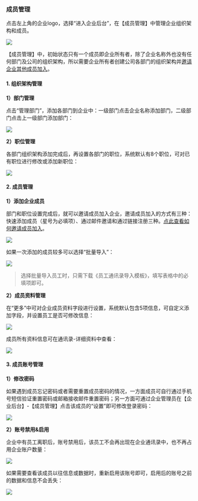 ### 成员管理
点击左上角的企业logo，选择“进入企业后台”，在【成员管理】中管理企业组织架构和成员。

![](/assets/企业后台-成员管理.png)

【成员管理】中，初始状态只有一个成员即企业所有者，除了企业名称外也没有任何部门及公司的组织架构，所以需要企业所有者创建公司各部门的组织架构并[邀请企业其他成员加入](/help/new/join-team.md)。

#### 1. 组织架构管理

**1）部门管理**

点击“管理部门”，添加各部门到企业中：一级部门点击企业名称添加部门，二级部门点击上一级部门添加部门：

![](/assets/成员管理-管理部门.png)

**2）职位管理**

各部门组织架构添加完成后，再设置各部门的职位，系统默认有8个职位，可对已有职位进行修改或添加新职位：

![](/assets/成员管理-职位管理.png)

#### 2. 成员管理

**1）添加企业成员**

部门和职位设置完成后，就可以邀请成员加入企业，邀请成员加入的方式有三种：快速添加成员（星号为必填项）、通过邮件邀请和通过链接注册三种。[点此查看如何邀请成员加入](/help/new/join-team.md)。

![](/assets/成员管理-添加成员.png)

如果一次添加的成员较多可以选择“批量导入”：

![](/assets/成员管理-批量导入.png)

> 选择批量导入员工时，只需下载《员工通讯录导入模板》，填写表格中的必填项即可。

**2）成员资料管理**

在“更多”中可对企业成员资料字段进行设置，系统默认包含5项信息，可自定义添加字段，并设置员工是否可修改信息：

![](/assets/成员管理-成员资料.png)

成员所有资料信息可在通讯录-详细资料中查看：

![](/assets/成员管理-详细资料.png)

#### 3. 成员账号管理

**1）修改密码**

如果遇到成员忘记密码或者需要重置成员密码的情况，一方面成员可自行通过手机号短信验证重置密码或邮箱接收邮件重置密码；另一方面可通过企业管理员在【企业后台】-【成员管理】点击该成员的“设置”即可修改登录密码：

![](/assets/成员管理-修改密码.png)

**2）账号禁用&启用**

企业中有员工离职后，账号禁用后，该员工不会再出现在企业通讯录中，也不再占用企业账户数量：

![](/assets/成员管理-账号禁用.png)

如果需要查看该成员以往信息或数据时，重新启用该账号即可，启用后的账号之前的数据和信息不会丢失：

![](/assets/成员管理-启用账号.png)











